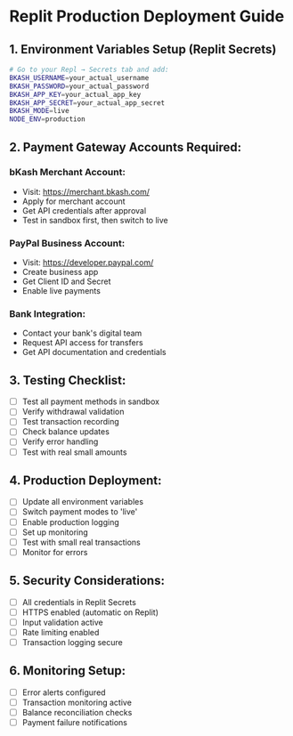 
# Replit Production Deployment Guide

## 1. Environment Variables Setup (Replit Secrets)
```bash
# Go to your Repl → Secrets tab and add:
BKASH_USERNAME=your_actual_username
BKASH_PASSWORD=your_actual_password
BKASH_APP_KEY=your_actual_app_key
BKASH_APP_SECRET=your_actual_app_secret
BKASH_MODE=live
NODE_ENV=production
```

## 2. Payment Gateway Accounts Required:

### bKash Merchant Account:
- Visit: https://merchant.bkash.com/
- Apply for merchant account
- Get API credentials after approval
- Test in sandbox first, then switch to live

### PayPal Business Account:
- Visit: https://developer.paypal.com/
- Create business app
- Get Client ID and Secret
- Enable live payments

### Bank Integration:
- Contact your bank's digital team
- Request API access for transfers
- Get API documentation and credentials

## 3. Testing Checklist:
- [ ] Test all payment methods in sandbox
- [ ] Verify withdrawal validation
- [ ] Test transaction recording
- [ ] Check balance updates
- [ ] Verify error handling
- [ ] Test with real small amounts

## 4. Production Deployment:
- [ ] Update all environment variables
- [ ] Switch payment modes to 'live'
- [ ] Enable production logging
- [ ] Set up monitoring
- [ ] Test with small real transactions
- [ ] Monitor for errors

## 5. Security Considerations:
- [ ] All credentials in Replit Secrets
- [ ] HTTPS enabled (automatic on Replit)
- [ ] Input validation active
- [ ] Rate limiting enabled
- [ ] Transaction logging secure

## 6. Monitoring Setup:
- [ ] Error alerts configured
- [ ] Transaction monitoring active
- [ ] Balance reconciliation checks
- [ ] Payment failure notifications

